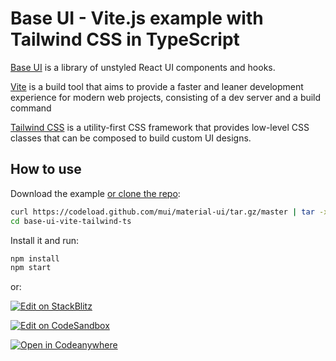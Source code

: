 # Base UI - Vite.js example with Tailwind CSS in TypeScript

[Base UI](https://mui.com/base-ui/) is a library of unstyled React UI components and hooks.

[Vite](https://vite.dev/) is a build tool that aims to provide a faster and leaner development experience for modern web projects, consisting of a dev server and a build command

[Tailwind CSS](https://tailwindcss.com/) is a utility-first CSS framework that provides low-level CSS classes that can be composed to build custom UI designs.

## How to use

Download the example [or clone the repo](https://github.com/mui/material-ui):

```bash
curl https://codeload.github.com/mui/material-ui/tar.gz/master | tar -xz --strip=2 material-ui-master/examples/base-ui-vite-tailwind-ts
cd base-ui-vite-tailwind-ts
```

Install it and run:

```bash
npm install
npm start
```

or:

<!-- #default-branch-switch -->

[![Edit on StackBlitz](https://developer.stackblitz.com/img/open_in_stackblitz.svg)](https://stackblitz.com/github/mui/material-ui/tree/master/examples/base-ui-vite-tailwind-ts)

[![Edit on CodeSandbox](https://codesandbox.io/static/img/play-codesandbox.svg)](https://codesandbox.io/p/sandbox/github/mui/material-ui/tree/master/examples/base-ui-vite-tailwind-ts)

[![Open in Codeanywhere](https://codeanywhere.com/img/open-in-codeanywhere-btn.svg)](https://app.codeanywhere.com/#https://github.com/mui/material-ui-docs)
